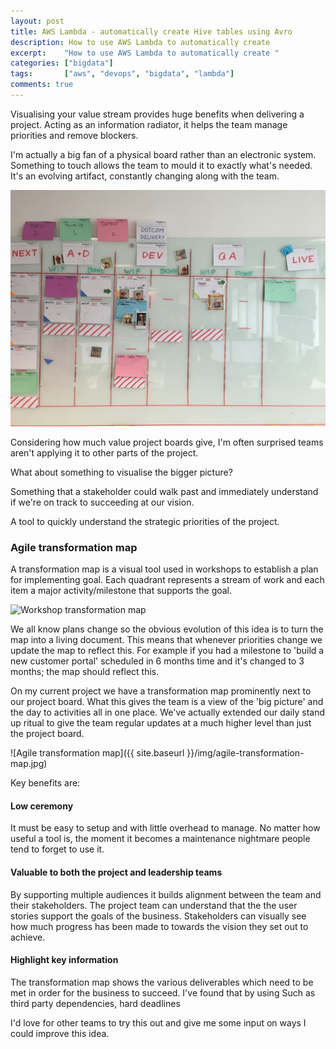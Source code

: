 ```yaml
---
layout: post
title: AWS Lambda - automatically create Hive tables using Avro
description: How to use AWS Lambda to automatically create
excerpt:    "How to use AWS Lambda to automatically create "
categories: ["bigdata"]
tags:       ["aws", "devops", "bigdata", "lambda"]
comments: true
---
```


Visualising your value stream provides huge benefits when delivering a project.
Acting as an information radiator, it helps the team manage priorities and remove blockers.


I'm actually a big fan of a physical board rather than an electronic system.
Something to touch allows the team to mould it to exactly what's needed.
It's an evolving artifact, constantly changing along with the team.

![Project board](/assets/images/kanban-wall.jpg)


Considering how much value project boards give, I'm often surprised teams aren't applying it to other parts of the project.


What about something to visualise the bigger picture?


Something that a stakeholder could walk past and immediately understand if we're on track to succeeding at our vision.


A tool to quickly understand the strategic priorities of the project.

### Agile transformation map

A transformation map is a visual tool used in workshops to establish a plan for implementing goal.
Each quadrant represents a stream of work and each item a major activity/milestone that supports the goal.

![Workshop transformation map](http://avasbutler.wheatmarkauthorsites.com/images/transformationmap2.jpg)


We all know plans change so the obvious evolution of this idea is to turn the map into a living document.
This means that whenever priorities change we update the map to reflect this.
For example if you had a milestone to 'build a new customer portal' scheduled in 6 months time and it's changed to 3 months; the map should reflect this.

On my current project we have a transformation map prominently next to our project board.
What this gives the team is a view of the 'big picture' and the day to activities all in one place.
We've actually extended our daily stand up ritual to give the team regular updates at a much higher level than just the project board.


![Agile transformation map]({{ site.baseurl }}/img/agile-transformation-map.jpg)

Key benefits are:

#### Low ceremony
It must be easy to setup and with little overhead to manage.
No matter how useful a tool is, the moment it becomes a maintenance nightmare people tend to forget to use it.

#### Valuable to both the project and leadership teams
By supporting multiple audiences it builds alignment between the team and their stakeholders.
The project team can understand that the the user stories support the goals of the business.
Stakeholders can visually see how much progress has been made to towards the vision they set out to achieve.

#### Highlight key information
The transformation map shows the various deliverables which need to be met in order for the business to succeed.
I've found that by using
Such as third party dependencies, hard deadlines

I'd love for other teams to try this out and give me some input on ways I could improve this idea.
